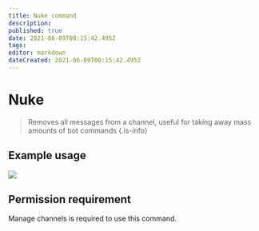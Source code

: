 ```yaml
---
title: Nuke command
description: 
published: true
date: 2021-06-09T08:15:42.495Z
tags: 
editor: markdown
dateCreated: 2021-06-09T08:15:42.495Z
---
```


# Nuke
> Removes all messages from a channel, useful for taking away mass amounts of bot commands
{.is-info}
## Example usage
![](https://i.imgur.com/cVl2C39.gif)
## Permission requirement
Manage channels is required to use this command.